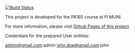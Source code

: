[![Build Status](https://travis-ci.org/zezulka/PA165_Booking_Manager.svg?branch=master)](https://travis-ci.org/zezulka/PA165_Booking_Manager)

This project is developed for the PA165 course at FI MUNI.

For more information, please visit [Github Pages of this project](https://zezulka.github.io/PA165_Booking_Manager/).

Credentials for the prepared User entities:

admin@gmail.com:admin
john.doe@gmail.com:john
